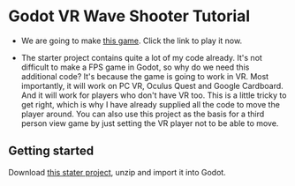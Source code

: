 # Godot VR Wave Shooter Tutorial

* We are going to make [this game](https://electronstudio.github.io/godot_vr_wave_shooter/).  Click the link to play it now.

* The starter project contains quite a lot of my code already.  It's not difficult to make a FPS game in Godot, so why do we need this additional code? It's because the game is going to work in VR.  Most importantly, it will work on PC VR, Oculus Quest and Google Cardboard.  And it will work for players who don't have VR too.  This is a little tricky to get right, which is why I have already supplied all the code to move the player around.  You can also use this project as the basis for a third person view game by just setting the VR player not to be able to move.

## Getting started

Download [this stater project](godot_racing_starter.zip), unzip and import it into Godot.


